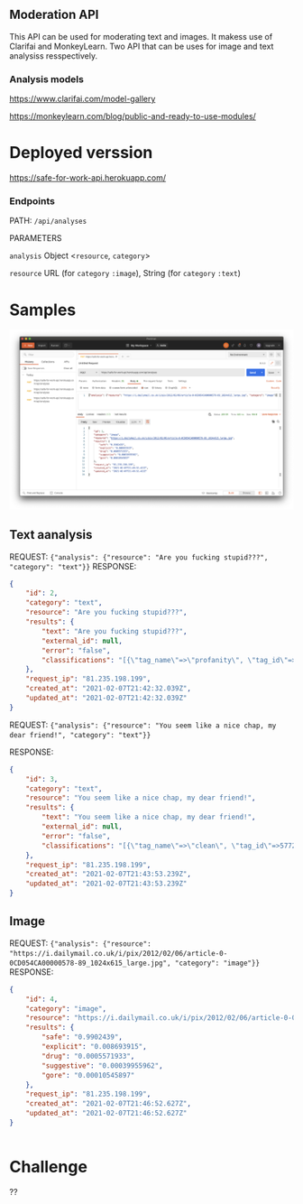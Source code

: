 ## Moderation API

This API can be used for moderating text and images. It makess use of Clarifai and MonkeyLearn. Two API that can be uses for image and text analysiss resspectively.

### Analysis models
https://www.clarifai.com/model-gallery

https://monkeylearn.com/blog/public-and-ready-to-use-modules/
# Deployed verssion

https://safe-for-work-api.herokuapp.com/

### Endpoints

PATH: `/api/analyses`

PARAMETERS

`analysis` Object <`resource`,  `category`>

`resource` URL (for `category` `:image`), String (for `category` `:text`)



# Samples

![](./postman_moderation_api.png)
## Text aanalysis

REQUEST: `{"analysis": {"resource": "Are you fucking stupid???", "category": "text"}}`
RESPONSE:
```json
{
    "id": 2,
    "category": "text",
    "resource": "Are you fucking stupid???",
    "results": {
        "text": "Are you fucking stupid???",
        "external_id": null,
        "error": "false",
        "classifications": "[{\"tag_name\"=>\"profanity\", \"tag_id\"=>57725627, \"confidence\"=>0.967}]"
    },
    "request_ip": "81.235.198.199",
    "created_at": "2021-02-07T21:42:32.039Z",
    "updated_at": "2021-02-07T21:42:32.039Z"
}
```

REQUEST: `{"analysis": {"resource": "You seem like a nice chap, my dear friend!", "category": "text"}}`

RESPONSE:
```json
{
    "id": 3,
    "category": "text",
    "resource": "You seem like a nice chap, my dear friend!",
    "results": {
        "text": "You seem like a nice chap, my dear friend!",
        "external_id": null,
        "error": "false",
        "classifications": "[{\"tag_name\"=>\"clean\", \"tag_id\"=>57725628, \"confidence\"=>0.882}]"
    },
    "request_ip": "81.235.198.199",
    "created_at": "2021-02-07T21:43:53.239Z",
    "updated_at": "2021-02-07T21:43:53.239Z"
}
```

## Image

REQUEST: `{"analysis": {"resource": "https://i.dailymail.co.uk/i/pix/2012/02/06/article-0-0CD054CA00000578-89_1024x615_large.jpg", "category": "image"}}`
RESPONSE:
```json
{
    "id": 4,
    "category": "image",
    "resource": "https://i.dailymail.co.uk/i/pix/2012/02/06/article-0-0CD054CA00000578-89_1024x615_large.jpg",
    "results": {
        "safe": "0.9902439",
        "explicit": "0.008693915",
        "drug": "0.0005571933",
        "suggestive": "0.00039955962",
        "gore": "0.00010545897"
    },
    "request_ip": "81.235.198.199",
    "created_at": "2021-02-07T21:46:52.627Z",
    "updated_at": "2021-02-07T21:46:52.627Z"
}
```

```json

```
# Challenge

??
